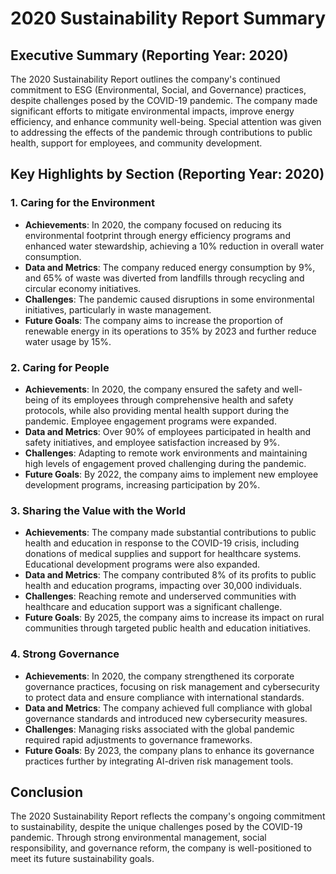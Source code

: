 
# 2020 Sustainability Report Summary

## Executive Summary (Reporting Year: 2020)

The 2020 Sustainability Report outlines the company's continued commitment to ESG (Environmental, Social, and Governance) practices, despite challenges posed by the COVID-19 pandemic. The company made significant efforts to mitigate environmental impacts, improve energy efficiency, and enhance community well-being. Special attention was given to addressing the effects of the pandemic through contributions to public health, support for employees, and community development.

## Key Highlights by Section (Reporting Year: 2020)

### 1. Caring for the Environment
- **Achievements**: In 2020, the company focused on reducing its environmental footprint through energy efficiency programs and enhanced water stewardship, achieving a 10% reduction in overall water consumption.
- **Data and Metrics**: The company reduced energy consumption by 9%, and 65% of waste was diverted from landfills through recycling and circular economy initiatives.
- **Challenges**: The pandemic caused disruptions in some environmental initiatives, particularly in waste management.
- **Future Goals**: The company aims to increase the proportion of renewable energy in its operations to 35% by 2023 and further reduce water usage by 15%.

### 2. Caring for People
- **Achievements**: In 2020, the company ensured the safety and well-being of its employees through comprehensive health and safety protocols, while also providing mental health support during the pandemic. Employee engagement programs were expanded.
- **Data and Metrics**: Over 90% of employees participated in health and safety initiatives, and employee satisfaction increased by 9%.
- **Challenges**: Adapting to remote work environments and maintaining high levels of engagement proved challenging during the pandemic.
- **Future Goals**: By 2022, the company aims to implement new employee development programs, increasing participation by 20%.

### 3. Sharing the Value with the World
- **Achievements**: The company made substantial contributions to public health and education in response to the COVID-19 crisis, including donations of medical supplies and support for healthcare systems. Educational development programs were also expanded.
- **Data and Metrics**: The company contributed 8% of its profits to public health and education programs, impacting over 30,000 individuals.
- **Challenges**: Reaching remote and underserved communities with healthcare and education support was a significant challenge.
- **Future Goals**: By 2025, the company aims to increase its impact on rural communities through targeted public health and education initiatives.

### 4. Strong Governance
- **Achievements**: In 2020, the company strengthened its corporate governance practices, focusing on risk management and cybersecurity to protect data and ensure compliance with international standards.
- **Data and Metrics**: The company achieved full compliance with global governance standards and introduced new cybersecurity measures.
- **Challenges**: Managing risks associated with the global pandemic required rapid adjustments to governance frameworks.
- **Future Goals**: By 2023, the company plans to enhance its governance practices further by integrating AI-driven risk management tools.

## Conclusion

The 2020 Sustainability Report reflects the company's ongoing commitment to sustainability, despite the unique challenges posed by the COVID-19 pandemic. Through strong environmental management, social responsibility, and governance reform, the company is well-positioned to meet its future sustainability goals.

